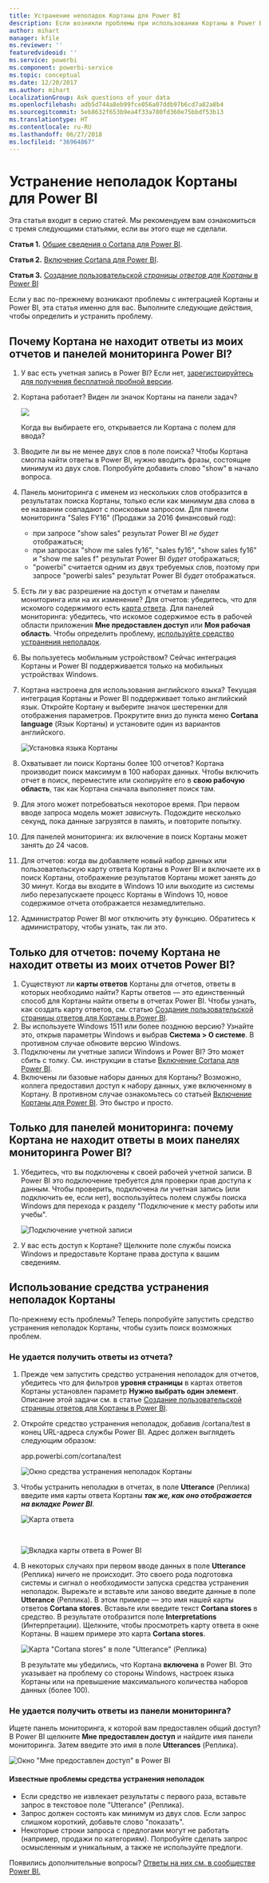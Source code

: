 ```yaml
---
title: Устранение неполадок Кортаны для Power BI
description: Если возникли проблемы при использовании Кортаны в Power BI, воспользуйтесь следующими советами.
author: mihart
manager: kfile
ms.reviewer: ''
featuredvideoid: ''
ms.service: powerbi
ms.component: powerbi-service
ms.topic: conceptual
ms.date: 12/20/2017
ms.author: mihart
LocalizationGroup: Ask questions of your data
ms.openlocfilehash: adb5d744a8eb99fce056a07ddb97b6cd7a82a8b4
ms.sourcegitcommit: 5eb8632f653b9ea4f33a780fd360e75bbdf53b13
ms.translationtype: HT
ms.contentlocale: ru-RU
ms.lasthandoff: 06/27/2018
ms.locfileid: "36964867"
---
```

# <a name="troubleshoot-cortana-for-power-bi"></a>Устранение неполадок Кортаны для Power BI
Эта статья входит в серию статей. Мы рекомендуем вам ознакомиться с тремя следующими статьями, если вы этого еще не сделали.

**Статья 1.** [Общие сведения о Cortana для Power BI](service-cortana-intro.md).

**Статья 2.** [Включение Cortana для Power BI](service-cortana-enable.md).

**Статья 3.** [Создание пользовательской *страницы ответов для Кортаны* в Power BI](service-cortana-answer-cards.md)

Если у вас по-прежнему возникают проблемы с интеграцией Кортаны и Power BI, эта статья именно для вас. Выполните следующие действия, чтобы определить и устранить проблему.

## <a name="why-doesnt-cortana-find-answers-from-my-power-bi-reports-or-dashboards"></a>Почему Кортана не находит ответы из моих отчетов и панелей мониторинга Power BI?
1. У вас есть учетная запись в Power BI?  Если нет, [зарегистрируйтесь для получения бесплатной пробной версии](https://powerbi.microsoft.com/get-started/).
2. Кортана работает?  Виден ли значок Кортаны на панели задач?

    ![](media/service-cortana-troubleshoot/power-bi-cortana-icon.png)

    Когда вы выбираете его, открывается ли Кортана с полем для ввода?
3. Вводите ли вы не менее двух слов в поле поиска? Чтобы Кортана смогла найти ответы в Power BI, нужно вводить фразы, состоящие минимум из двух слов. Попробуйте добавить слово "show" в начало вопроса.
4. Панель мониторинга с именем из нескольких слов отобразится в результатах поиска Кортаны, только если как минимум два слова в ее названии совпадают с поисковым запросом. Для панели мониторинга "Sales FY16" (Продажи за 2016 финансовый год):

   * при запросе "show sales" результат Power BI *не будет* отображаться;   
   * при запросах "show me sales fy16", "sales fy16", "show sales fy16" и "show me sales f" результат Power BI *будет* отображаться;    
   * "powerbi" считается одним из двух требуемых слов, поэтому при запросе "powerbi sales" результат Power BI *будет* отображаться.
5. Есть ли у вас разрешение на доступ к отчетам и панелям мониторинга или на их изменение? Для отчетов: убедитесь, что для искомого содержимого есть [карта ответа](service-cortana-answer-cards.md).  Для панелей мониторинга: убедитесь, что искомое содержимое есть в рабочей области приложения **Мне предоставлен доступ** или **Моя рабочая область**. Чтобы определить проблему, [используйте средство устранения неполадок](#try-the-cortana-troubleshooting-tool).
6. Вы пользуетесь мобильным устройством?  Сейчас интеграция Кортаны и Power BI поддерживается только на мобильных устройствах Windows.
7. Кортана настроена для использования английского языка?  Текущая интеграция Кортаны и Power BI поддерживает только английский язык. Откройте Кортану и выберите значок шестеренки для отображения параметров. Прокрутите вниз до пункта меню **Cortana language** (Язык Кортаны) и установите один из вариантов английского.

   ![Установка языка Кортаны](media/service-cortana-troubleshoot/power-bi-cortana-language.png)
8. Охватывает ли поиск Кортаны более 100 отчетов?  Кортана производит поиск максимум в 100 наборах данных.  Чтобы включить отчет в поиск, переместите или скопируйте его в **свою рабочую область**, так как Кортана сначала выполняет поиск там.
9. Для этого может потребоваться некоторое время. При первом вводе запроса модель может *зависнуть*. Подождите несколько секунд, пока данные загрузятся в память, и повторите попытку.
10. Для панелей мониторинга: их включение в поиск Кортаны может занять до 24 часов.    
11. Для отчетов: когда вы добавляете новый набор данных или пользовательскую карту ответа Кортаны в Power BI и включаете их в поиск Кортаны, отображение результатов Кортаны может занять до 30 минут. Когда вы входите в Windows 10 или выходите из системы либо перезапускаете процесс Кортаны в Windows 10, новое содержимое отчета отображается незамедлительно.  
12. Администратор Power BI мог отключить эту функцию. Обратитесь к администратору, чтобы узнать, так ли это.

## <a name="reports-only-why-doesnt-cortana-find-answers-from-my-power-bi-reports"></a>Только для отчетов: почему Кортана не находит ответы из моих отчетов Power BI?
1. Существуют ли **карты ответов** Кортаны для отчетов, ответы в которых необходимо найти? Карты ответов — это единственный способ для Кортаны найти ответы в отчетах Power BI.  Чтобы узнать, как создать карту ответов, см. статью [Создание пользовательской страницы ответов для Кортаны в Power BI](service-cortana-answer-cards.md).
2. Вы используете Windows 1511 или более позднюю версию?  Узнайте это, открыв параметры Windows и выбрав **Система > О системе**. В противном случае обновите версию Windows.
3. Подключены ли учетные записи Windows и Power BI? Это может сбить с толку. См. инструкции в статье [Включение Cortana для Power BI](service-cortana-enable.md#add-your-power-bi-credentials-to-windows).
4. Включены ли базовые наборы данных для Кортаны? Возможно, коллега предоставил доступ к набору данных, уже включенному в Кортану. В противном случае ознакомьтесь со статьей [Включение Кортаны для Power BI](service-cortana-enable.md). Это быстро и просто.

## <a name="dashboards-only-why-doesnt-cortana-find-answers-from-my-power-bi-dashboards"></a>Только для панелей мониторинга: почему Кортана не находит ответы в моих панелях мониторинга Power BI?
1. Убедитесь, что вы подключены к своей рабочей учетной записи. В Power BI это подключение требуется для проверки прав доступа к данным. Чтобы проверить, подключена ли учетная запись (или подключить ее, если нет), воспользуйтесь полем службы поиска Windows для перехода к разделу "Подключение к месту работы или учебы".  

    ![Подключение учетной записи](media/service-cortana-troubleshoot/power-bi-cortana-connect.png)
2. У вас есть доступ к Кортане? Щелкните поле службы поиска Windows и предоставьте Кортане права доступа к вашим сведениям.

## <a name="try-the-cortana-troubleshooting-tool"></a>Использование средства устранения неполадок Кортаны
По-прежнему есть проблемы?  Теперь попробуйте запустить средство устранения неполадок Кортаны, чтобы сузить поиск возможных проблем.

### <a name="having-trouble-retrieving-answers-from-a-report"></a>Не удается получить ответы из отчета?
1. Прежде чем запустить средство устранения неполадок для отчетов, убедитесь что для фильтров **уровня страницы** в картах ответов Кортаны установлен параметр **Нужно выбрать один элемент**. Описание этой задачи см. в статье [Создание пользовательской страницы ответов для Кортаны в Power BI](service-cortana-answer-cards.md).
2. Откройте средство устранения неполадок, добавив /cortana/test в конец URL-адреса службы Power BI. Адрес должен выглядеть следующим образом:

   app.powerbi.com/cortana/test

   ![Окно средства устранения неполадок Кортаны](media/service-cortana-troubleshoot/power-bi-cortana-tool2.png)
3. Чтобы устранить неполадки в отчетах, в поле **Utterance** (Реплика) введите имя карты ответа Кортаны ***так же, как оно отображается на вкладке Power BI***.

   ![Карта ответа](media/service-cortana-troubleshoot/power-bi-answer-card-new.png)

   </br>

   ![Вкладка карты ответа в Power BI](media/service-cortana-troubleshoot/power-bi-answer-card2.png)
4. В некоторых случаях при первом вводе данных в поле **Utterance** (Реплика) ничего не происходит. Это своего рода подготовка системы и сигнал о необходимости запуска средства устранения неполадок. Вырежьте и вставьте или заново введите данные в поле **Utterance** (Реплика). В этом примере — это имя нашей карты ответов **Cortana stores**. Вставьте или введите текст **Cortana stores** в средство. В результате отобразится поле **Interpretations** (Интерпретации). Щелкните, чтобы просмотреть карту ответа в окне Кортаны. В нашем примере это карта **Cortana stores**.

   ![Карта "Cortana stores" в поле "Utterance" (Реплика)](media/service-cortana-troubleshoot/power-bi-utterance.png)

   В результате мы убедились, что Кортана **включена** в Power BI. Это указывает на проблему со стороны Windows, настроек языка Кортаны или на превышение максимального количества наборов данных (более 100).

### <a name="having-trouble-retrieving-answers-from-a-dashboard"></a>Не удается получить ответы из панели мониторинга?
Ищете панель мониторинга, к которой вам предоставлен общий доступ?  В Power BI щелкните **Мне предоставлен доступ** и найдите имя панели мониторинга.  Затем введите это имя в поле **Utterances** (Реплика).

![Окно "Мне предоставлен доступ" в Power BI](media/service-cortana-troubleshoot/power-bi-cortana-shared-with-me.png)


#### <a name="troubleshooting-tool-known-issues"></a>Известные проблемы средства устранения неполадок
* Если средство не извлекает результаты с первого раза, вставьте запрос в текстовое поле "Utterance" (Реплика).
* Запрос должен состоять как минимум из двух слов.  Если запрос слишком короткий, добавьте слово "показать".
* Некоторые строки запроса с предлогами могут не работать (например, продажи по категориям). Попробуйте сделать запрос осмысленным и уникальным, а также не используйте предлоги.

Появились дополнительные вопросы? [Ответы на них см. в сообществе Power BI.](http://community.powerbi.com/)
